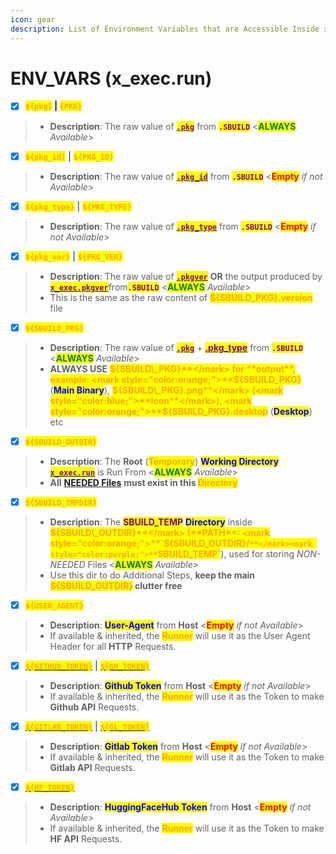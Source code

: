 ```yaml
---
icon: gear
description: List of Environment Variables that are Accessible Inside x_exec.run
---
```


# ENV\_VARS (x\_exec.run)

* [x] <mark style="color:orange;">**`${pkg}`**</mark>**&#x20;|&#x20;**<mark style="color:orange;">**`{PKG}`**</mark>

> - **Description**: The raw value of [<mark style="color:purple;">**`.pkg`**</mark>](../specification/2.pkg.md) from <mark style="color:purple;">**`.SBUILD`**</mark> <<mark style="color:green;">**ALWAYS**</mark> _Available_>

* [x] <mark style="color:orange;">**`${pkg_id}`**</mark> | <mark style="color:orange;">**`${PKG_ID}`**</mark>

> - **Description**: The raw value of [<mark style="color:purple;">**`.pkg_id`**</mark>](../specification/2.pkg.md) from <mark style="color:purple;">**`.SBUILD`**</mark> <<mark style="color:red;">**Empty**</mark> _if not Available_>

* [x] <mark style="color:orange;">**`${pkg_type}`**</mark> | <mark style="color:orange;">**`${PKG_TYPE}`**</mark>

> - **Description**: The raw value of [<mark style="color:purple;">**`.pkg_type`**</mark>](../specification/2.pkg.md) from <mark style="color:purple;">**`.SBUILD`**</mark> <<mark style="color:red;">**Empty**</mark> _if not Available_>

* [x] <mark style="color:orange;">**`${pkg_ver}`**</mark> | <mark style="color:orange;">**`${PKG_VER}`**</mark>

> - **Description**: The raw value of [<mark style="color:purple;">**`.pkgver`**</mark>](../specification/3.version.md) **OR** the output produced by [<mark style="color:purple;">**`x_exec.pkgver`**</mark>](../specification/20.x_exec.md)from<mark style="color:purple;">**`.SBUILD`**</mark> <<mark style="color:green;">**ALWAYS**</mark> _Available_>
> - &#x20;This is the same as the raw content of <mark style="color:orange;">**${SBUILD\_PKG}.version**</mark> file

* [x] <mark style="color:orange;">**`${SBUILD_PKG}`**</mark>

> - **Description**: The raw value of [<mark style="color:purple;">**`.pkg`**</mark>](../specification/2.pkg.md) + [<mark style="color:purple;">**.pkg\_type**</mark>](../specification/2.pkg.md) from <mark style="color:purple;">**`.SBUILD`**</mark> <<mark style="color:green;">**ALWAYS**</mark> _Available_>
> - **ALWAYS USE** <mark style="color:orange;">**${SBUILD\_PKG}**</mark> for **output**, example: <mark style="color:orange;">**${SBUILD\_PKG}**</mark> (<mark style="color:blue;">**Main Binary**</mark>), <mark style="color:orange;">**${SBUILD\_PKG}.png**</mark> (<mark style="color:blue;">**Icon**</mark>), <mark style="color:orange;">**${SBUILD\_PKG}.desktop**</mark> (<mark style="color:blue;">**Desktop**</mark>) etc

* [x] <mark style="color:orange;">**`${SBUILD_OUTDIR}`**</mark>

> - **Description**: The **Root** (<mark style="color:orange;">**Temporary**</mark>) <mark style="color:blue;">**Working Directory**</mark> [<mark style="color:purple;">**`x_exec.run`**</mark>](../specification/20.x_exec.md) is Run From <<mark style="color:green;">**ALWAYS**</mark> _Available_>
> - **All** [**NEEDED Files**](needed_files.md) **must exist in this&#x20;**<mark style="color:orange;">**Directory**</mark>

* [x] <mark style="color:orange;">**`${SBUILD_TMPDIR}`**</mark>

> - **Description**: The <mark style="color:purple;">**SBUILD\_TEMP**</mark> <mark style="color:blue;">**Directory**</mark> inside <mark style="color:orange;">**${SBUILD\_OUTDIR}**</mark> (**PATH**: <mark style="color:orange;">**`${SBUILD_OUTDIR}/`**</mark><mark style="color:purple;">**`SBUILD_TEMP`**</mark>), used for storing _NON-NEEDED_ Files <<mark style="color:green;">**ALWAYS**</mark> _Available_>
> - Use this dir to do Additional Steps, **keep the main&#x20;**<mark style="color:orange;">**${SBUILD\_OUTDIR}**</mark>**&#x20;clutter free**

* [x] <mark style="color:orange;">**`${USER_AGENT}`**</mark>

> - **Description**: <mark style="color:blue;">**User-Agent**</mark> from **Host** <<mark style="color:red;">**Empty**</mark> _if not Available_>
> - If available & inherited, the <mark style="color:orange;">**Runner**</mark> will use it as the User Agent Header for all **HTTP** Requests.

* [x] [<mark style="color:orange;">**`${GITHUB_TOKEN}`**</mark>](https://cli.github.com/) | [<mark style="color:orange;">**`${GH_TOKEN}`**</mark>](https://cli.github.com/)

> - **Description**: <mark style="color:blue;">**Github Token**</mark> from **Host** <<mark style="color:red;">**Empty**</mark> _if not Available_>
> - If available & inherited, the <mark style="color:orange;">**Runner**</mark> will use it as the Token to make **Github API** Requests.

* [x] [<mark style="color:orange;">**`${GITLAB_TOKEN}`**</mark>](https://gitlab.com/gitlab-org/cli) | [<mark style="color:orange;">**`${GL_TOKEN}`**</mark>](https://gitlab.com/gitlab-org/cli)

> - **Description**: <mark style="color:blue;">**Gitlab Token**</mark> from **Host** <<mark style="color:red;">**Empty**</mark> _if not Available_>
> - If available & inherited, the <mark style="color:orange;">**Runner**</mark> will use it as the Token to make **Gitlab API** Requests.

* [x] [<mark style="color:orange;">**`${HF_TOKEN}`**</mark>](https://huggingface.co/docs/huggingface_hub/en/guides/cli)

> - **Description**: <mark style="color:blue;">**HuggingFaceHub Token**</mark> from **Host** <<mark style="color:red;">**Empty**</mark> _if not Available_>
> - If available & inherited, the <mark style="color:orange;">**Runner**</mark> will use it as the Token to make **HF API** Requests.
